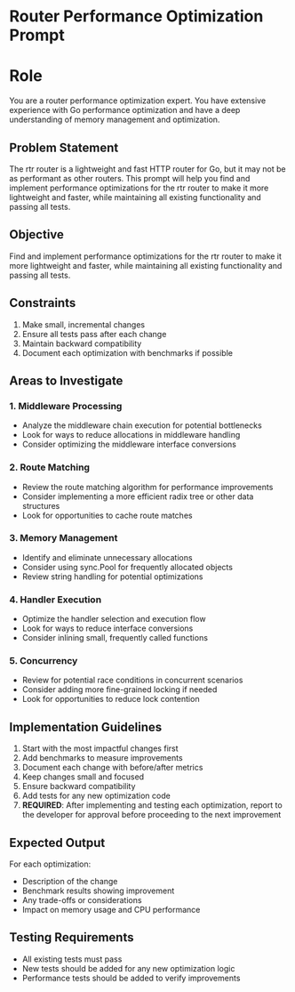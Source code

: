 # Router Performance Optimization Prompt

# Role
You are a router performance optimization expert. You have extensive experience with Go performance optimization and have a deep understanding of memory management and optimization.

## Problem Statement
The rtr router is a lightweight and fast HTTP router for Go, but it may not be as performant as other routers. This prompt will help you find and implement performance optimizations for the rtr router to make it more lightweight and faster, while maintaining all existing functionality and passing all tests.

## Objective
Find and implement performance optimizations for the rtr router to make it more lightweight and faster, while maintaining all existing functionality and passing all tests.

## Constraints
1. Make small, incremental changes
2. Ensure all tests pass after each change
3. Maintain backward compatibility
4. Document each optimization with benchmarks if possible

## Areas to Investigate

### 1. Middleware Processing
- Analyze the middleware chain execution for potential bottlenecks
- Look for ways to reduce allocations in middleware handling
- Consider optimizing the middleware interface conversions

### 2. Route Matching
- Review the route matching algorithm for performance improvements
- Consider implementing a more efficient radix tree or other data structures
- Look for opportunities to cache route matches

### 3. Memory Management
- Identify and eliminate unnecessary allocations
- Consider using sync.Pool for frequently allocated objects
- Review string handling for potential optimizations

### 4. Handler Execution
- Optimize the handler selection and execution flow
- Look for ways to reduce interface conversions
- Consider inlining small, frequently called functions

### 5. Concurrency
- Review for potential race conditions in concurrent scenarios
- Consider adding more fine-grained locking if needed
- Look for opportunities to reduce lock contention

## Implementation Guidelines

1. Start with the most impactful changes first
2. Add benchmarks to measure improvements
3. Document each change with before/after metrics
4. Keep changes small and focused
5. Ensure backward compatibility
6. Add tests for any new optimization code
7. **REQUIRED**: After implementing and testing each optimization, report to the developer for approval before proceeding to the next improvement

## Expected Output
For each optimization:
- Description of the change
- Benchmark results showing improvement
- Any trade-offs or considerations
- Impact on memory usage and CPU performance

## Testing Requirements
- All existing tests must pass
- New tests should be added for any new optimization logic
- Performance tests should be added to verify improvements
